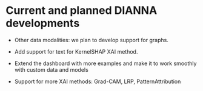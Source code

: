 # Current and planned DIANNA developments

- Other data modalities: we plan to develop support for graphs.

- Add support for text for KernelSHAP XAI method.

- Extend the dashboard with more examples and make it to work smoothly with custom data and models

- Support for more XAI methods: Grad-CAM, LRP, PatternAttribution

